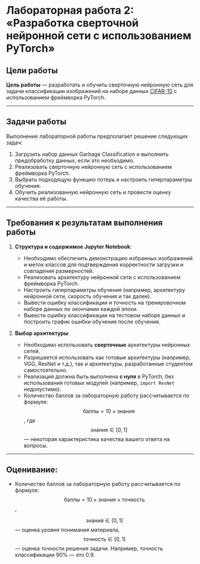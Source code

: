 # Лабораторная работа 2: «Разработка сверточной нейронной сети с использованием PyTorch»

## Цели работы

**Цель работы** — разработать и обучить сверточную нейронную сеть для задачи классификации изображений на наборе данных [CIFAR-10](https://www.cs.toronto.edu/~kriz/cifar.html) с использованием фреймворка PyTorch.

---

## Задачи работы

Выполнение лабораторной работы предполагает решение следующих задач:

1. Загрузить набор данных Garbage Classification и выполнить предобработку данных, если это необходимо.
2. Реализовать сверточную нейронную сеть с использованием фреймворка PyTorch.
3. Выбрать подходящую функцию потерь и настроить гиперпараметры обучения.
4. Обучить реализованную нейронную сеть и провести оценку качества её работы.

---

## Требования к результатам выполнения работы

1. **Структура и содержимое Jupyter Notebook**:
    - Необходимо обеспечить демонстрацию избранных изображений и меток классов для подтверждения корректности загрузки и совпадения размерностей.
    - Реализовать архитектуру нейронной сети с использованием фреймворка PyTorch.
    - Настроить гиперпараметры обучения (например, архитектуру нейронной сети, скорость обучения и так далее).
    - Вывести ошибку классификации и точность на тренировочном наборе данных по окончании каждой эпохи.
    - Вывести ошибку классификации на тестовом наборе данных и построить график ошибки обучения после обучения.

2. **Выбор архитектуры**:
    - Необходимо использовать **сверточные** архитектуры нейронных сетей.
    - Разрешается использовать как готовые архитектуры (например, VGG, ResNet и т.д.), так и архитектуры, разработанные студентом самостоятельно.
    - Реализация должна быть выполнена **с нуля** в PyTorch, без использования готовых модулей (например, `import ResNet` недопустимо).
    - Количество баллов за лабораторную работу рассчитывается по формуле:  
$$\text{баллы} = 10 \times \text{знания}$$,
где $$\text{знания} \in [0, 1]$$ — некоторая характеристика качества вашего ответа на вопросы.

---

## Оценивание:

- Количество баллов за лабораторную работу рассчитывается по формуле:  
  $$\text{баллы} = 10 \times \text{знания} \times \text{точность}$$, 

  $$\text{знания} \in [0, 1]$$ — оценка уровня понимания материала, 
  $$\text{точность} \in [0, 1]$$ — оценка точности решения задачи. Например, точность классификации 90% — это 0.9.



